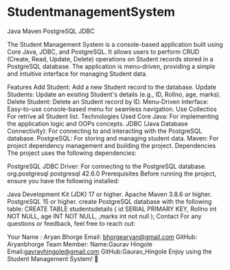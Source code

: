 # StudentmanagementSystem
Java Maven PostgreSQL JDBC

The Student Management System is a console-based application built using Core Java, JDBC, and PostgreSQL. It allows users to perform CRUD (Create, Read, Update, Delete) operations on Student records stored in a PostgreSQL database. The application is menu-driven, providing a simple and intuitive interface for managing Student data.

Features
Add Student: Add a new Student record to the database.
Update Students: Update an existing Student's details (e.g., ID, Rollno, age, marks).
Delete Student: Delete an Student record by ID.
Menu-Driven Interface: Easy-to-use console-based menu for seamless navigation.
Use Collectios For retrive all Student list.
Technologies Used
Core Java: For implementing the application logic and OOPs concepts.
JDBC (Java Database Connectivity): For connecting to and interacting with the PostgreSQL database.
PostgreSQL: For storing and managing student data.
Maven: For project dependency management and building the project.
Dependencies
The project uses the following dependencies:

PostgreSQL JDBC Driver: For connecting to the PostgreSQL database.
<dependency>
    <groupId>org.postgresql</groupId>
    <artifactId>postgresql</artifactId>
    <version>42.6.0</version>
</dependency>
Prerequisites
Before running the project, ensure you have the following installed:

Java Development Kit (JDK) 17 or higher.
Apache Maven 3.8.6 or higher.
PostgreSQL 15 or higher.
create PostgreSQL database with the following table:
CREATE TABLE studentsdetails (
    id SERIAL PRIMARY KEY,
    Rollno int NOT NULL,
    age INT NOT NULL,
    ,marks int not null
);
Contact
For any questions or feedback, feel free to reach out:

Your Name : Aryan Bhorge
Email: bhorgearyan@gmail.com
GitHub: Aryanbhorge
Team Member:
Name:Gaurav Hingole
Email:gavravhingole@gmail.com
GitHub:Gaurav_Hingole
Enjoy using the Student Management System! 🚀
